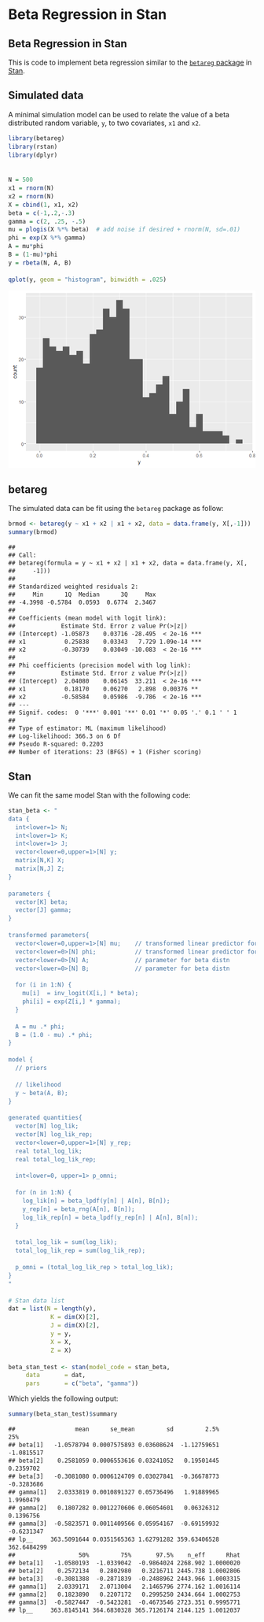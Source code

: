 Beta Regression in Stan
================

Beta Regression in Stan
-----------------------

This is code to implement beta regression similar to the [`betareg` package](https://cran.r-project.org/web/packages/betareg/index.html) in [Stan](http://mc-stan.org/).

Simulated data
--------------

A minimal simulation model can be used to relate the value of a beta distributed random variable, `y`, to two covariates, `x1` and `x2`.

``` r
library(betareg)
library(rstan)
library(dplyr)


N = 500
x1 = rnorm(N)
x2 = rnorm(N)
X = cbind(1, x1, x2)
beta = c(-1,.2,-.3)
gamma = c(2, .25, -.5)
mu = plogis(X %*% beta)  # add noise if desired + rnorm(N, sd=.01)
phi = exp(X %*% gamma)
A = mu*phi
B = (1-mu)*phi
y = rbeta(N, A, B)

qplot(y, geom = "histogram", binwidth = .025)
```

![](README_files/figure-markdown_github/ggplot2-1.png)

betareg
-------

The simulated data can be fit using the `betareg` package as follow:

``` r
brmod <- betareg(y ~ x1 + x2 | x1 + x2, data = data.frame(y, X[,-1]))
summary(brmod)
```

    ## 
    ## Call:
    ## betareg(formula = y ~ x1 + x2 | x1 + x2, data = data.frame(y, X[, 
    ##     -1]))
    ## 
    ## Standardized weighted residuals 2:
    ##     Min      1Q  Median      3Q     Max 
    ## -4.3998 -0.5784  0.0593  0.6774  2.3467 
    ## 
    ## Coefficients (mean model with logit link):
    ##             Estimate Std. Error z value Pr(>|z|)    
    ## (Intercept) -1.05873    0.03716 -28.495  < 2e-16 ***
    ## x1           0.25838    0.03343   7.729 1.09e-14 ***
    ## x2          -0.30739    0.03049 -10.083  < 2e-16 ***
    ## 
    ## Phi coefficients (precision model with log link):
    ##             Estimate Std. Error z value Pr(>|z|)    
    ## (Intercept)  2.04080    0.06145  33.211  < 2e-16 ***
    ## x1           0.18170    0.06270   2.898  0.00376 ** 
    ## x2          -0.58584    0.05986  -9.786  < 2e-16 ***
    ## ---
    ## Signif. codes:  0 '***' 0.001 '**' 0.01 '*' 0.05 '.' 0.1 ' ' 1 
    ## 
    ## Type of estimator: ML (maximum likelihood)
    ## Log-likelihood: 366.3 on 6 Df
    ## Pseudo R-squared: 0.2203
    ## Number of iterations: 23 (BFGS) + 1 (Fisher scoring)

Stan
----

We can fit the same model Stan with the following code:

``` r
stan_beta <- "
data {
  int<lower=1> N;
  int<lower=1> K;
  int<lower=1> J;
  vector<lower=0,upper=1>[N] y;
  matrix[N,K] X;
  matrix[N,J] Z;
}

parameters {
  vector[K] beta;
  vector[J] gamma;
}

transformed parameters{
  vector<lower=0,upper=1>[N] mu;    // transformed linear predictor for mean of beta distribution
  vector<lower=0>[N] phi;           // transformed linear predictor for precision of beta distribution
  vector<lower=0>[N] A;             // parameter for beta distn
  vector<lower=0>[N] B;             // parameter for beta distn

  for (i in 1:N) {
    mu[i]  = inv_logit(X[i,] * beta);   
    phi[i] = exp(Z[i,] * gamma);
  }

  A = mu .* phi;
  B = (1.0 - mu) .* phi;
}

model {
  // priors

  // likelihood
  y ~ beta(A, B);
}

generated quantities{
  vector[N] log_lik;
  vector[N] log_lik_rep;
  vector<lower=0,upper=1>[N] y_rep;
  real total_log_lik;
  real total_log_lik_rep;
  
  int<lower=0, upper=1> p_omni;

  for (n in 1:N) {
    log_lik[n] = beta_lpdf(y[n] | A[n], B[n]);
    y_rep[n] = beta_rng(A[n], B[n]);
    log_lik_rep[n] = beta_lpdf(y_rep[n] | A[n], B[n]);
  }

  total_log_lik = sum(log_lik);
  total_log_lik_rep = sum(log_lik_rep);

  p_omni = (total_log_lik_rep > total_log_lik);
}
"

# Stan data list
dat = list(N = length(y), 
            K = dim(X)[2], 
            J = dim(X)[2], 
            y = y, 
            X = X, 
            Z = X)

beta_stan_test <- stan(model_code = stan_beta,
     data       = dat,
     pars       = c("beta", "gamma"))
```

Which yields the following output:

``` r
summary(beta_stan_test)$summary
```

    ##                 mean      se_mean         sd         2.5%         25%
    ## beta[1]   -1.0578794 0.0007575893 0.03608624  -1.12759651  -1.0815517
    ## beta[2]    0.2581059 0.0006553616 0.03241052   0.19501445   0.2359702
    ## beta[3]   -0.3081080 0.0006124709 0.03027841  -0.36678773  -0.3283686
    ## gamma[1]   2.0333819 0.0010891327 0.05736496   1.91889965   1.9960479
    ## gamma[2]   0.1807282 0.0012270606 0.06054601   0.06326312   0.1396756
    ## gamma[3]  -0.5823571 0.0011409566 0.05954167  -0.69159932  -0.6231347
    ## lp__     363.5091644 0.0351565363 1.62791282 359.63406528 362.6484299
    ##                  50%         75%       97.5%    n_eff      Rhat
    ## beta[1]   -1.0580193  -1.0339042  -0.9864024 2268.902 1.0000020
    ## beta[2]    0.2572134   0.2802980   0.3216711 2445.738 1.0002806
    ## beta[3]   -0.3081388  -0.2871839  -0.2488962 2443.966 1.0003315
    ## gamma[1]   2.0339171   2.0713004   2.1465796 2774.162 1.0016114
    ## gamma[2]   0.1823890   0.2207172   0.2995250 2434.664 1.0002753
    ## gamma[3]  -0.5827447  -0.5423281  -0.4673546 2723.351 0.9995771
    ## lp__     363.8145141 364.6830328 365.7126174 2144.125 1.0012037
